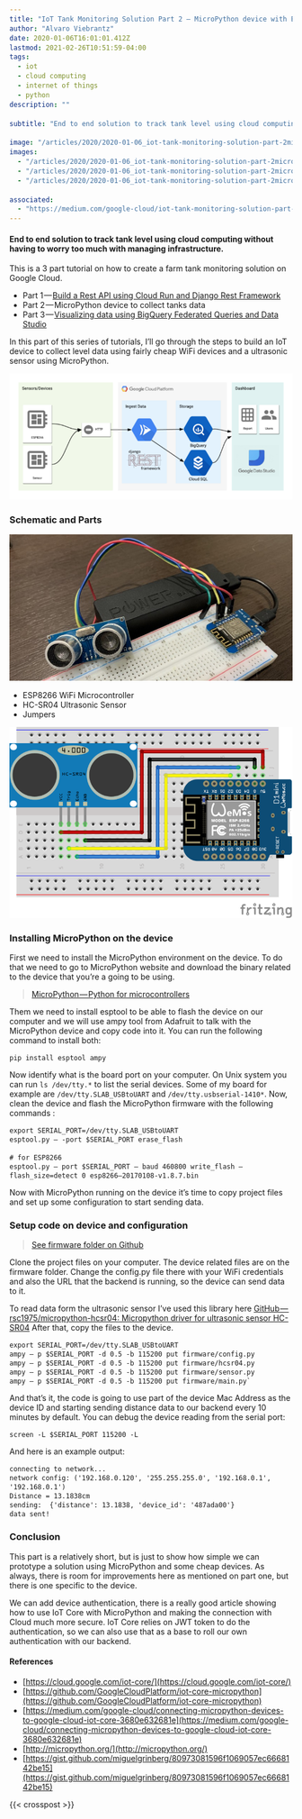 ```yaml
---
title: "IoT Tank Monitoring Solution Part 2 — MicroPython device with ESP8266 to collect tank level data"
author: "Alvaro Viebrantz"
date: 2020-01-06T16:01:01.412Z
lastmod: 2021-02-26T10:51:59-04:00
tags:
  - iot
  - cloud computing
  - internet of things
  - python
description: ""

subtitle: "End to end solution to track tank level using cloud computing without having to worry too much with managing infrastructure."

image: "/articles/2020/2020-01-06_iot-tank-monitoring-solution-part-2micropython-device-with-esp8266-to-collect-tank-level-data/images/1.png"
images:
  - "/articles/2020/2020-01-06_iot-tank-monitoring-solution-part-2micropython-device-with-esp8266-to-collect-tank-level-data/images/1.png"
  - "/articles/2020/2020-01-06_iot-tank-monitoring-solution-part-2micropython-device-with-esp8266-to-collect-tank-level-data/images/2.jpeg"
  - "/articles/2020/2020-01-06_iot-tank-monitoring-solution-part-2micropython-device-with-esp8266-to-collect-tank-level-data/images/3.png"

associated:
  - "https://medium.com/google-cloud/iot-tank-monitoring-solution-part-2-micropython-device-with-esp8266-to-collect-tank-level-data-d74a1b947f60"
---
```


#### End to end solution to track tank level using cloud computing without having to worry too much with managing infrastructure.

This is a 3 part tutorial on how to create a farm tank monitoring solution on Google Cloud.

- Part 1 — [Build a Rest API using Cloud Run and Django Rest Framework](/articles/2020/2020-01-06_iot-tank-monitoring-solution-part-1build-a-rest-api-using-cloud-run-and-django-rest-framework)
- Part 2 — MicroPython device to collect tanks data
- Part 3 — [Visualizing data using BigQuery Federated Queries and Data Studio](/articles/2020/2020-01-06_iot-tank-monitoring-solution-part-3visualizing-data-using-cloudsql-federated-queries-bigquery)

In this part of this series of tutorials, I’ll go through the steps to build an IoT device to collect level data using fairly cheap WiFi devices and a ultrasonic sensor using MicroPython.

![image](./images/1.png)

### Schematic and Parts

![image](./images/2.jpeg)

- ESP8266 WiFi Microcontroller
- HC-SR04 Ultrasonic Sensor
- Jumpers

![image](./images/3.png)

### Installing MicroPython on the device

First we need to install the MicroPython environment on the device. To do that we need to go to MicroPython website and download the binary related to the device that you’re a going to be using.

> [MicroPython — Python for microcontrollers](http://micropython.org/download#esp8266)

Them we need to install esptool to be able to flash the device on our computer and we will use ampy tool from Adafruit to talk with the MicroPython device and copy code into it. You can run the following command to install both:

```
pip install esptool ampy
```

Now identify what is the board port on your computer. On Unix system you can run `ls /dev/tty.*` to list the serial devices. Some of my board for example are `/dev/tty.SLAB_USBtoUART` and `/dev/tty.usbserial-1410*`. Now, clean the device and flash the MicroPython firmware with the following commands :

```
export SERIAL_PORT=/dev/tty.SLAB_USBtoUART
esptool.py — -port $SERIAL_PORT erase_flash

# for ESP8266
esptool.py — port $SERIAL_PORT — baud 460800 write_flash — flash_size=detect 0 esp8266–20170108-v1.8.7.bin
```

Now with MicroPython running on the device it’s time to copy project files and set up some configuration to start sending data.

### Setup code on device and configuration

> [See firmware folder on Github](https://github.com/alvarowolfx/cloud-run-django-rest-iot/tree/master/firmware)

Clone the project files on your computer. The device related files are on the firmware folder. Change the config.py file there with your WiFi credentials and also the URL that the backend is running, so the device can send data to it.

To read data form the ultrasonic sensor I’ve used this library here [GitHub — rsc1975/micropython-hcsr04: Micropython driver for ultrasonic sensor HC-SR04](https://github.com/rsc1975/micropython-hcsr04) After that, copy the files to the device.

```
export SERIAL_PORT=/dev/tty.SLAB_USBtoUART
ampy — p $SERIAL_PORT -d 0.5 -b 115200 put firmware/config.py
ampy — p $SERIAL_PORT -d 0.5 -b 115200 put firmware/hcsr04.py
ampy — p $SERIAL_PORT -d 0.5 -b 115200 put firmware/sensor.py
ampy — p $SERIAL_PORT -d 0.5 -b 115200 put firmware/main.py`
```

And that’s it, the code is going to use part of the device Mac Address as the device ID and starting sending distance data to our backend every 10 minutes by default. You can debug the device reading from the serial port:

```
screen -L $SERIAL_PORT 115200 -L
```

And here is an example output:

```
connecting to network...
network config: ('192.168.0.120', '255.255.255.0', '192.168.0.1', '192.168.0.1')
Distance = 13.1838cm
sending:  {'distance': 13.1838, 'device_id': '487ada00'}
data sent!
```

### Conclusion

This part is a relatively short, but is just to show how simple we can prototype a solution using MicroPython and some cheap devices. As always, there is room for improvements here as mentioned on part one, but there is one specific to the device.

We can add device authentication, there is a really good article showing how to use IoT Core with MicroPython and making the connection with Cloud much more secure. IoT Core relies on JWT token to do the authentication, so we can also use that as a base to roll our own authentication with our backend.

#### References

- [https://cloud.google.com/iot-core/](https://cloud.google.com/iot-core/)
- [https://github.com/GoogleCloudPlatform/iot-core-micropython](https://github.com/GoogleCloudPlatform/iot-core-micropython)
- [https://medium.com/google-cloud/connecting-micropython-devices-to-google-cloud-iot-core-3680e632681e](https://medium.com/google-cloud/connecting-micropython-devices-to-google-cloud-iot-core-3680e632681e)
- [http://micropython.org/](http://micropython.org/)
- [https://gist.github.com/miguelgrinberg/80973081596f1069057ec6668142be15](https://gist.github.com/miguelgrinberg/80973081596f1069057ec6668142be15)

{{< crosspost >}}
